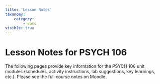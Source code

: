 ```yaml
---
title: 'Lesson Notes'
taxonomy:
    category:
        - docs
visible: true
---
```


# Lesson Notes for PSYCH 106

The following pages provide key information for the PSYCH 106 unit modules (schedules, activity instructions, lab suggestions, key learnings, etc.). Please see the full course notes on Moodle.
